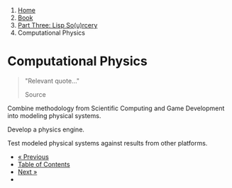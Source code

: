 <ol class="breadcrumb">
  <li><a href="/">Home</a></li>
  <li><a href="/book/">Book</a></li>
  <li><a href="/book/3-0-0-overview/">Part Three: Lisp So(u)rcery</a></li>
  <li class="active">Computational Physics</li>
</ol>

# Computational Physics

> "Relevant quote..."
> <footer>Source</footer>

Combine methodology from Scientific Computing and Game Development into modeling physical systems.

Develop a physics engine.

Test modeled physical systems against results from other platforms.

<ul class="pager">
  <li class="previous"><a href="/book/">&laquo; Previous</a></li>
  <li><a href="/book/">Table of Contents</a></li>
  <li class="next"><a href="/book/">Next &raquo;</a><li>
</ul>
